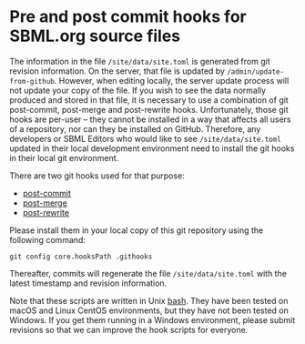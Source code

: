 Pre and post commit hooks for SBML.org source files
===================================================

The information in the file `/site/data/site.toml` is generated from git revision information.  On the server, that file is updated by `/admin/update-from-github`.  However, when editing locally, the server update process will not update your copy of the file.  If you wish to see the data normally produced and stored in that file, it is necessary to use a combination of git post-commit, post-merge and post-rewrite hooks.  Unfortunately, those git hooks are per-user &ndash; they cannot be installed in a way that affects all users of a repository, nor can they be installed on GitHub.  Therefore, any developers or SBML Editors who would like to see `/site/data/site.toml` updated in their local development environment need to install the git hooks in their local git environment.

There are two git hooks used for that purpose:

* [post-commit](post-commit)
* [post-merge](post-merge)
* [post-rewrite](post-rewrite)

Please install them in your local copy of this git repository using the following command:

``` shell
git config core.hooksPath .githooks
```

Thereafter, commits will regenerate the file `/site/data/site.toml` with the latest timestamp and revision information.

Note that these scripts are written in Unix [bash](https://www.gnu.org/software/bash/).  They have been tested on macOS and Linux CentOS environments, but they have not been tested on Windows.  If you get them running in a Windows environment, please submit revisions so that we can improve the hook scripts for everyone.
